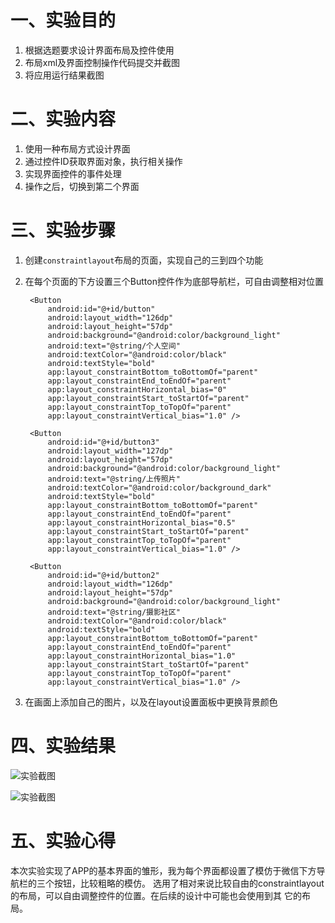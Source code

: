 # 一、实验目的

1. 根据选题要求设计界面布局及控件使用
2. 布局xml及界面控制操作代码提交并截图
3. 将应用运行结果截图

# 二、实验内容

1. 使用一种布局方式设计界面
2. 通过控件ID获取界面对象，执行相关操作
3. 实现界面控件的事件处理
4. 操作之后，切换到第二个界面

# 三、实验步骤

1. 创建`constraintlayout`布局的页面，实现自己的三到四个功能

2. 在每个页面的下方设置三个Button控件作为底部导航栏，可自由调整相对位置

   ```
    <Button
        android:id="@+id/button"
        android:layout_width="126dp"
        android:layout_height="57dp"
        android:background="@android:color/background_light"
        android:text="@string/个人空间"
        android:textColor="@android:color/black"
        android:textStyle="bold"
        app:layout_constraintBottom_toBottomOf="parent"
        app:layout_constraintEnd_toEndOf="parent"
        app:layout_constraintHorizontal_bias="0"
        app:layout_constraintStart_toStartOf="parent"
        app:layout_constraintTop_toTopOf="parent"
        app:layout_constraintVertical_bias="1.0" />

    <Button
        android:id="@+id/button3"
        android:layout_width="127dp"
        android:layout_height="57dp"
        android:background="@android:color/background_light"
        android:text="@string/上传照片"
        android:textColor="@android:color/background_dark"
        android:textStyle="bold"
        app:layout_constraintBottom_toBottomOf="parent"
        app:layout_constraintEnd_toEndOf="parent"
        app:layout_constraintHorizontal_bias="0.5"
        app:layout_constraintStart_toStartOf="parent"
        app:layout_constraintTop_toTopOf="parent"
        app:layout_constraintVertical_bias="1.0" />

    <Button
        android:id="@+id/button2"
        android:layout_width="126dp"
        android:layout_height="57dp"
        android:background="@android:color/background_light"
        android:text="@string/摄影社区"
        android:textColor="@android:color/black"
        android:textStyle="bold"
        app:layout_constraintBottom_toBottomOf="parent"
        app:layout_constraintEnd_toEndOf="parent"
        app:layout_constraintHorizontal_bias="1.0"
        app:layout_constraintStart_toStartOf="parent"
        app:layout_constraintTop_toTopOf="parent"
        app:layout_constraintVertical_bias="1.0" />
   ```

3. 在画面上添加自己的图片，以及在layout设置面板中更换背景颜色


# 四、实验结果



![实验截图](https://raw.githubusercontent.com/Deng-dong555/android-labs-2020/master/students/net1814080903215/lab4_pic_1.jpg)

![实验截图](https://raw.githubusercontent.com/Deng-dong555/android-labs-2020/master/students/net1814080903215/lab4_pic_2.jpg)

# 五、实验心得

本次实验实现了APP的基本界面的雏形，我为每个界面都设置了模仿于微信下方导航栏的三个按钮，比较粗略的模仿。
选用了相对来说比较自由的constraintlayout的布局，可以自由调整控件的位置。在后续的设计中可能也会使用到其
它的布局。
